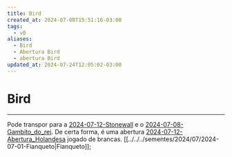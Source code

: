 ```yaml
---
title: Bird
created_at: 2024-07-08T15:51:16-03:00
tags:
  - v0
aliases:
  - Bird
  - Abertura Bird
  - abertura Bird
updated_at: 2024-07-24T12:05:02-03:00
---
```

# Bird
---

Pode transpor para a [2024-07-12-Stonewall](_insight/2024/07/2024-07-12-Stonewall.md) e o [2024-07-08-Gambito_do_rei](_draft/2024/07/2024-07-08-Gambito_do_rei.md). De certa forma, é uma abertura [2024-07-12-Abertura_Holandesa](_insight/2024/07/2024-07-12-Abertura_Holandesa.md) jogado de brancas. [[../../../sementes/2024/07/2024-07-01-Fianqueto|Fianqueto]];